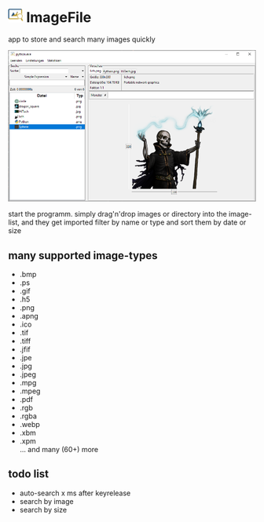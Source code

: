 # <img width=auto height="30" src="https://raw.githubusercontent.com/PlayerG9/Imagefile/master/README.assets/repo-icon.png" alt="" /> ImageFile
 app to store and search many images quickly

![app_preview](https://raw.githubusercontent.com/PlayerG9/ImageFile/master/README.assets/app_preview_1.png)

start the programm. simply drag'n'drop images or directory into the image-list, and they get imported
filter by name or type and sort them by date or size

## many supported image-types
- .bmp
- .ps
- .gif
- .h5
- .png
- .apng
- .ico
- .tif
- .tiff
- .jfif
- .jpe
- .jpg
- .jpeg
- .mpg
- .mpeg
- .pdf
- .rgb
- .rgba
- .webp
- .xbm
- .xpm  
... and many (60+) more

## todo list
- auto-search x ms after keyrelease
- search by image
- search by size
